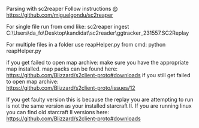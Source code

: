 Parsing with sc2reaper
Follow instructions @
https://github.com/miguelgondu/sc2reaper

For single file run from cmd like:
sc2reaper ingest C:\Users\da_fo\Desktop\kandidat\sc2reader\ggtracker_231557.SC2Replay

For multiple files in a folder use reapHelper.py from cmd: 
python reapHelper.py <directory>


if you get failed to open map archive:
	make sure you have the appropriate map installed. map packs can be found here:
		https://github.com/Blizzard/s2client-proto#downloads
if you still get failed to open map archive: 	
	https://github.com/Blizzard/s2client-proto/issues/12

If you get faulty version this is because the replay you are attempting to run is not the same version as your installed starcraft II. 
	If you are running linux you can find old starcraft II versions here:
	https://github.com/Blizzard/s2client-proto#downloads
